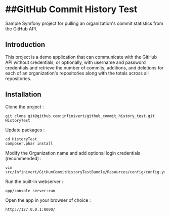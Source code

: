 ##GitHub Commit History Test
==========================

Sample Symfony project for pulling an organization's commit statistics from the GitHub API.

Introduction
------------

This project is a demo application that can communicate with the GitHub API without credentials, or optionally, with username and password credentials and retrieve the number of commits, additions, and deletions for each of an organization's repositories along with the totals across all repositories.

Installation
------------

Clone the project :

	git clone git@github.com:infinivert/github_commit_history_test.git HistoryTest

Update packages :

	cd HistoryTest
	composer.phar install

Modify the Organization name and add optional login credentials (recommended) :

	vim src/Infinivert/GitHumCommitHistoryTestBundle/Resources/config/config.yml

Run the built-in webserver :

	app/console server:run

Open the app in your browser of choice :

	http://127.0.0.1:8000/
